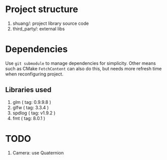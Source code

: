 # Project structure

1. shuang/: project library source code
2. third_party/: external libs

# Dependencies

Use `git submodule` to manage dependencies for simplicity. Other means such as CMake `FetchContent` can also do this,
but needs more refresh time when reconfiguring project.

## Libraries used

1. glm ( tag: 0.9.9.8 )
2. glfw ( tag: 3.3.4 )
3. spdlog ( tag: v1.9.2 )
4. fmt ( tag: 8.0.1 )

# TODO

1. Camera: use Quaternion
